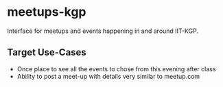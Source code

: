 # meetups-kgp
Interface for meetups and events happening in and around IIT-KGP.

## Target Use-Cases

* Once place to see all the events to chose from this evening after class
* Ability to post a meet-up with details very similar to meetup.com
